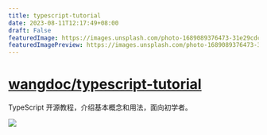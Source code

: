 ```yaml
---
title: typescript-tutorial
date: 2023-08-11T12:17:49+08:00
draft: False
featuredImage: https://images.unsplash.com/photo-1689089376473-31e29cdc4f35?ixid=M3w0NjAwMjJ8MHwxfHJhbmRvbXx8fHx8fHx8fDE2OTE3MjcyNzF8&ixlib=rb-4.0.3
featuredImagePreview: https://images.unsplash.com/photo-1689089376473-31e29cdc4f35?ixid=M3w0NjAwMjJ8MHwxfHJhbmRvbXx8fHx8fHx8fDE2OTE3MjcyNzF8&ixlib=rb-4.0.3
---
```


# [wangdoc/typescript-tutorial](https://github.com/wangdoc/typescript-tutorial)

TypeScript 开源教程，介绍基本概念和用法，面向初学者。

![](https://cdn.beekka.com/blogimg/asset/202308/bg2023080705.webp)

